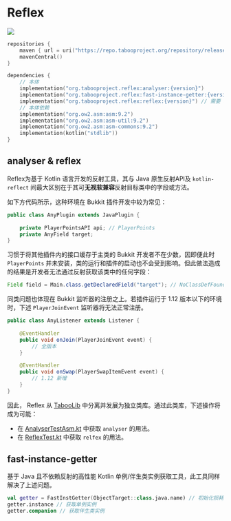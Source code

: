 # Reflex
![](https://img.shields.io/github/v/release/taboolib/reflex.svg)

```kotlin
repositories {
    maven { url = uri("https://repo.tabooproject.org/repository/releases/") }
    mavenCentral()
}

dependencies {
    // 本体
    implementation("org.tabooproject.reflex:analyser:{version}")
    implementation("org.tabooproject.reflex:fast-instance-getter:{version}")
    implementation("org.tabooproject.reflex:reflex:{version}") // 需要 analyser 模块
    // 本体依赖
    implementation("org.ow2.asm:asm:9.2")
    implementation("org.ow2.asm:asm-util:9.2")
    implementation("org.ow2.asm:asm-commons:9.2")
    implementation(kotlin("stdlib"))
}
```

## analyser & reflex
Reflex为基于 Kotlin 语言开发的反射工具，其与 Java 原生反射API及 `kotlin-reflect` 间最大区别在于其可**无视软兼容**反射目标类中的字段或方法。 

如下方代码所示，这种环境在 Bukkit 插件开发中较为常见：

```java
public class AnyPlugin extends JavaPlugin {
    
    private PlayerPointsAPI api; // PlayerPoints
    private AnyField target;
}
```

习惯于将其他插件内的接口缓存于主类的 Bukkit 开发者不在少数，因即便此时 `PlayerPoints` 并未安装，类的运行和插件的启动也不会受到影响。但此做法造成的结果是开发者无法通过反射获取该类中的任何字段：

```java
Field field = Main.class.getDeclaredField("target"); // NoClassDefFoundError: PlayerPointsAPI
```

同类问题也体现在 Bukkit 监听器的注册之上。若插件运行于 1.12 版本以下的环境时，下述 `PlayerJoinEvent` 监听器将无法正常注册。

```java
public class AnyListener extends Listener {
    
    @EventHandler
    public void onJoin(PlayerJoinEvent event) {
        // 全版本
    }
    
    @EventHandler
    public void onSwap(PlayerSwapItemEvent event) {
        // 1.12 新增
    }
}
```

因此， Reflex 从 [TabooLib](https://github.com/taboolib/taboolib) 中分离并发展为独立类库。通过此类库，下述操作将成为可能：

+ 在 [AnalyserTestAsm.kt](https://github.com/TabooLib/Reflex/blob/master/analyser/src/test/kotlin/org/tabooproject/reflex/AnalyserTestAsm.kt) 中获取 `analyser` 的用法。
+ 在 [ReflexTest.kt](https://github.com/TabooLib/Reflex/blob/master/reflex/src/test/kotlin/org/tabooproject/reflex/ReflexTest.kt) 中获取 `relfex` 的用法。

## fast-instance-getter
基于 Java 且不依赖反射的高性能 Kotlin 单例/伴生类实例获取工具，此工具同样解决了上述问题。

```kotlin
val getter = FastInstGetter(ObjectTarget::class.java.name) // 初始化损耗较高，复用时需手动缓存该实例
getter.instance // 获取单例实例
getter.companion // 获取伴生类实例
```
